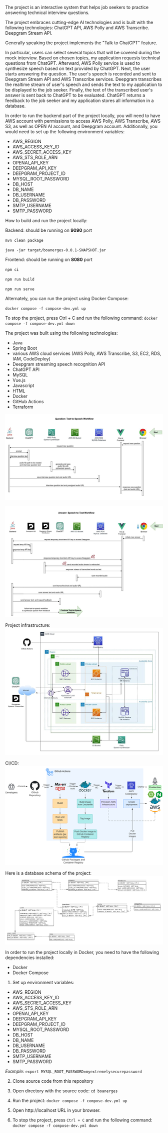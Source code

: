  The project is an interactive system that helps job seekers to practice answering technical interview questions.

The project embraces cutting-edge AI technologies and is built with the following technologies:
ChatGPT API, AWS Polly and AWS Transcribe. Deepgram Stream API.

Generally speaking the project implements the "Talk to ChatGPT" feature.

In particular, users can select several topics that will be covered during the mock interview.
Based on chosen topics, my application requests technical questions from ChatGPT. Afterward, AWS Polly service is used to synthesize speech based on text provided by ChatGPT.
Next, the user starts answering the question. The user's speech is recorded and sent to Deepgram Stream API and AWS Transcribe services. 
Deepgram transcribes the realtime stream of user's speech and sends the text to my application to be displayed to the job seeker.
Finally, the text of the transcribed user's answer is sent back to ChatGPT to be evaluated. ChatGPT returns a feedback to the job seeker and my application stores all information in a database.

In order to run the backend part of the project locally, you will need to have AWS account with permissions to access AWS Polly, AWS Transcribe, AWS S3, as well as OPEN AI account, and Deepgram account.
Additionally, you would need to set up the following environment variables:
- AWS_REGION
- AWS_ACCESS_KEY_ID
- AWS_SECRET_ACCESS_KEY
- AWS_STS_ROLE_ARN
- OPENAI_API_KEY
- DEEPGRAM_API_KEY
- DEEPGRAM_PROJECT_ID
- MYSQL_ROOT_PASSWORD
- DB_HOST
- DB_NAME
- DB_USERNAME
- DB_PASSWORD
- SMTP_USERNAME
- SMTP_PASSWORD

How to build and run the project locally:

Backend: should be running on **9090** port

`mvn clean package`

`java -jar target/boanerges-0.0.1-SNAPSHOT.jar`


Frontend: should be running on **8080** port

`npm ci`

`npm run build`

`npm run serve`

Alternately, you can run the project using Docker Compose:

`docker compose -f compose-dev.yml up`

To stop the project, press Ctrl + C and run the following command: `docker compose -f compose-dev.yml down`


The project was built using the following technologies:
- Java
- Spring Boot
- various AWS cloud services (AWS Polly, AWS Transcribe, S3, EC2, RDS, IAM, CodeDeploy)
- Deepgram streaming speech recognition API
- ChatGPT API
- MySQL
- Vue.js
- Javascript
- HTML
- Docker
- GitHub Actions
- Terraform

![text2speech.jpg](img%2Ftext2speech.jpg)

![speech2text.jpg](img%2Fspeech2text.jpg)

Project infrastructure:
![infrastructure _final.jpg](img%2Finfrastructure%20_final.jpg)

CI/CD:
![dci-cd.png](img%2Fci-cd.png)

Here is a database schema of the project:
![database_schema.png](img%2Fdatabase_schema.png)

In order to run the project locally in Docker, you need to have the following dependencies installed:
- Docker
- Docker Compose

1. Set up environment variables:
- AWS_REGION
- AWS_ACCESS_KEY_ID
- AWS_SECRET_ACCESS_KEY
- AWS_STS_ROLE_ARN
- OPENAI_API_KEY
- DEEPGRAM_API_KEY
- DEEPGRAM_PROJECT_ID
- MYSQL_ROOT_PASSWORD
- DB_HOST
- DB_NAME
- DB_USERNAME
- DB_PASSWORD
- SMTP_USERNAME
- SMTP_PASSWORD
   
_Example:_
`export MYSQL_ROOT_PASSWORD=myextremelysecurepassword`


2. Clone source code from this repository


3. Open directory with the source code:
`cd boanerges`


4. Run the project: `docker compose -f compose-dev.yml up`


5. Open http://localhost URL in your browser.


6. To stop the project, press `Ctrl + C` and run the following command: `docker compose -f compose-dev.yml down`
